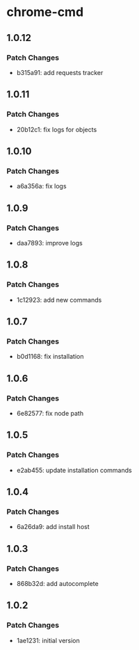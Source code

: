 # chrome-cmd

## 1.0.12

### Patch Changes

- b315a91: add requests tracker

## 1.0.11

### Patch Changes

- 20b12c1: fix logs for objects

## 1.0.10

### Patch Changes

- a6a356a: fix logs

## 1.0.9

### Patch Changes

- daa7893: improve logs

## 1.0.8

### Patch Changes

- 1c12923: add new commands

## 1.0.7

### Patch Changes

- b0d1168: fix installation

## 1.0.6

### Patch Changes

- 6e82577: fix node path

## 1.0.5

### Patch Changes

- e2ab455: update installation commands

## 1.0.4

### Patch Changes

- 6a26da9: add install host

## 1.0.3

### Patch Changes

- 868b32d: add autocomplete

## 1.0.2

### Patch Changes

- 1ae1231: initial version
